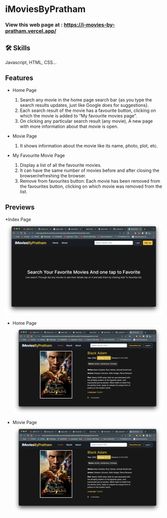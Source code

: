 # iMoviesByPratham

### View this web page at : https://i-movies-by-pratham.vercel.app/

## 🛠 Skills 
Javascript, HTML, CSS...

## Features

* Home Page
  1.  Search any movie in the home page search bar {as you type the search results updates, just like Google does for suggestions}.
  2.  Each search result of the movie has a favourite button, clicking on which the movie is added to “My favourite movies page”.
  3.  On clicking any particular search result (any movie), A new page with more information about that movie is open.

* Movie Page
  1. It shows information about the movie like its name, photo, plot, etc.

* My Favourite Movie Page
  1.  Display a list of all the favourite movies.
  2.  It can have the same number of movies before and after closing the browser/refreshing the browser.
  3.  Remove from favourites button: Each movie has been removed from the favourites button, clicking on which movie was removed from the list.

## Previews

*Index Page
![](asset/index.png)

* Home Page
![](asset/homepage.png)

* Movie Page
![](asset/homepage.png)

